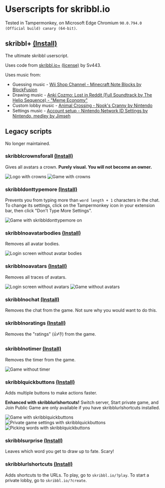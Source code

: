# Userscripts for skribbl.io
Tested in Tampermonkey, on Microsoft Edge Chromium `90.0.794.0 (Official build) canary (64-bit)`.

## skribbl+ [(Install)](https://github.com/Vukky123/userscripts/raw/main/skribbl/skribblplus.user.js)
The ultimate skribbl userscript.

Uses code from [skribbl.io+](https://github.com/Sv443/skribbl.io-plus) [(license)](https://raw.githubusercontent.com/Sv443/skribbl.io-plus/master/LICENSE) by Sv443.

Uses music from:
* Guessing music - [Wii Shop Channel - Minecraft Note Blocks by BlockFusion](https://www.youtube.com/watch?v=gpoj5Q2pddM)
* Drawing music - [Anki Cozmo: Lost in Reddit (Full Soundtrack by The Helio Sequence) - "Meme Economy"](https://www.youtube.com/watch?v=mCFgO06Lf6c)
* Custom lobby music - [Animal Crossing - Nook's Cranny by Nintendo](https://www.youtube.com/watch?v=KdS-EonI124)
* Settings music - [Account setup - Nintendo Network ID Settings by Nintendo, medley by Jimseh](https://www.youtube.com/watch?v=LFmJQkPDNeA)

## Legacy scripts
No longer maintained.

### skribblcrownsforall [(Install)](https://github.com/Vukky123/userscripts/raw/main/skribbl/skribblcrownsforall.user.js)
Gives all avatars a crown. **Purely visual. You will not become an owner.**

![Logo with crowns](https://i.imgur.com/lpzydkB.png) ![Game with crowns](https://i.imgur.com/wbUjRJu.png)

### skribbldonttypemore [(Install)](https://github.com/Vukky123/userscripts/raw/main/skribbl/skribbldonttypemore.user.js)
Prevents you from typing more than `word length + 1` characters in the chat.
To change its settings, click on the Tampermonkey icon in your extension bar, then click "Don't Type More Settings".

![Game with skribbldonttypemore on](https://i.imgur.com/hzQ3eL3.png)

### skribblnoavatarbodies [(Install)](https://github.com/Vukky123/userscripts/raw/main/skribbl/skribblnoavatarbodies.user.js)
Removes all avatar bodies.

![Login screen without avatar bodies](https://i.imgur.com/0OyHSDY.png)

### skribblnoavatars [(Install)](https://github.com/Vukky123/userscripts/raw/main/skribbl/skribblnoavatars.user.js)
Removes all traces of avatars.

![Login screen without avatars](https://i.imgur.com/PkCh3VI.png) ![Game without avatars](https://i.imgur.com/dcxs5Bk.png)

### skribblnochat [(Install)](https://github.com/Vukky123/userscripts/raw/main/skribbl/skribblnochat.user.js)
Removes the chat from the game. Not sure why you would want to do this.

### skribblnoratings [(Install)](https://github.com/Vukky123/userscripts/raw/main/skribbl/skribblnoratings.user.js)
Removes the "ratings" (👍👎) from the game.

### skribblnotimer [(Install)](https://github.com/Vukky123/userscripts/raw/main/skribbl/skribblnotimer.user.js)
Removes the timer from the game.

![Game without timer](https://i.imgur.com/QCllYsr.png)

### skribblquickbuttons [(Install)](https://github.com/Vukky123/userscripts/raw/main/skribbl/skribblquickbuttons.user.js)
Adds multiple buttons to make actions faster.

**Enhanced with skribblurlshortcuts!** Switch server, Start private game, and Join Public Game are only available if you have skribblurlshortcuts installed.

![Game with skribblquickbuttons](https://i.imgur.com/j5mt8je.png) ![Private game settings with skribblquickbuttons](https://i.imgur.com/PBgXHFp.png) ![Picking words with skribblquickbuttons](https://i.imgur.com/b7tEQdY.png)

### skribblsurprise [(Install)](https://github.com/Vukky123/userscripts/raw/main/skribbl/skribblsurprise.user.js)
Leaves which word you get to draw up to fate. Scary!

### skribblurlshortcuts [(Install)](https://github.com/Vukky123/userscripts/raw/main/skribbl/skribblurlshortcuts.user.js)
Adds shortcuts to the URLs. To play, go to `skribbl.io/?play`. To start a private lobby, go to `skribbl.io/?create`.